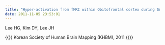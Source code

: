 ```yaml
---
title: "Hyper-activation from fMRI within Obitofrontal cortex during Smoking Cessation"
date: 2011-11-05 23:53:01
---
```


Lee HG, Kim DY, Lee JH

{{<format bright-green>}}
Korean Society of Human Brain Mapping (KHBM), 2011
{{</format>}}
